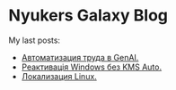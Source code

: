 # Nyukers Galaxy Blog
My last posts:
<!-- blogger articles start -->
- <a href="http://nyukers.blogspot.com/2025/05/genai.html" target="_blank">Автоматизация труда в GenAI.</a>
- <a href="http://nyukers.blogspot.com/2025/05/windows-kms-auto.html" target="_blank">Реактивація Windows без KMS Auto.</a>
- <a href="http://nyukers.blogspot.com/2025/05/linux.html" target="_blank">Локализация Linux.</a>

<!-- blogger articles end -->

